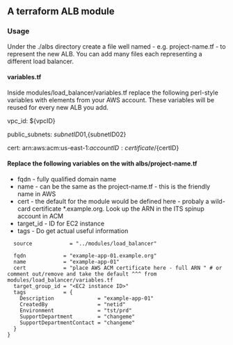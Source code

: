 ## A terraform ALB module

### Usage

Under the ./albs directory create a file well named - e.g. project-name.tf - to represent the new ALB.  You can add many files each representing a different load balancer.

#### variables.tf

Inside modules/load_balancer/variables.tf replace the following perl-style variables with elements from your AWS account.  These variables will be reused for every new ALB you add.

vpc_id:
${vpcID}

public_subnets:
${subnetID01},${subnetID02}

cert:
arn:aws:acm:us-east-1:${accountID}:certificate/${certID}

#### Replace the following variables on the with albs/project-name.tf

- fqdn - fully qualified domain name
- name - can be the same as the project-name.tf - this is the friendly name in AWS
- cert - the default for the module would be defined here - probaly a wild-card certificate *.example.org.  Look up the ARN in the ITS spinup account in ACM
- target_id - ID for EC2 instance
- tags - Do get actual useful information

```module "example-app-01" {
  source            = "../modules/load_balancer"

  fqdn            = "example-app-01.example.org"
  name            = "example-app-01"
  cert            = "place AWS ACM certificate here - full ARN " # or comment out/remove and take the default ^^^ from modules/load_balancer/variables.tf
  target_group_id = "<EC2 instance ID>"
  tags            = {
    Description              = "example-app-01"
    CreatedBy                = "netid"
    Environment              = "tst/prd"
    SupportDepartment        = "changeme"
    SupportDepartmentContact = "changeme"
  }
}
```
